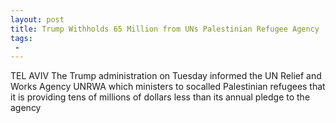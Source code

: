 ```yaml
---
layout: post
title: Trump Withholds 65 Million from UNs Palestinian Refugee Agency
tags:
 -
---
```

TEL AVIV  The Trump administration on Tuesday informed the UN Relief and Works Agency UNRWA which ministers to socalled Palestinian refugees that it is providing tens of millions of dollars less than its annual pledge to the agency
